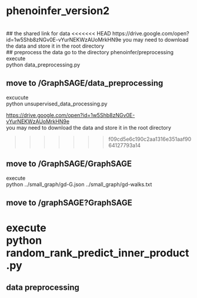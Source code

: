# phenoinfer_version2

<br>
## the shared link for data
<<<<<<< HEAD
https://drive.google.com/open?id=1w5Shb8zNGv0E-vYurNEKWzAUoMrkHN9e
you may need to download the data and store it in the root directory
<br>
## preprocess the data
go to the directory phenoinfer/preprocessing
execute     <br>   python data_preprocessing.py
<br>

## move to /GraphSAGE/data_preprocessing
excucute    <br> python unsupervised_data_processing.py


https://drive.google.com/open?id=1w5Shb8zNGv0E-vYurNEKWzAUoMrkHN9e
<br>
you may need to download the data and store it in the root directory
>>>>>>> f09cd5e6c190c2aa1316e351aaf9064127793a14

## move to /GraphSAGE/GraphSAGE
execute     <br>   python ../small_graph/gd-G.json ../small_graph/gd-walks.txt

## move to /graphSAGE?GraphSAGE
execute    <br>    python random_rank_predict_inner_product.py
=======
## data preprocessing

